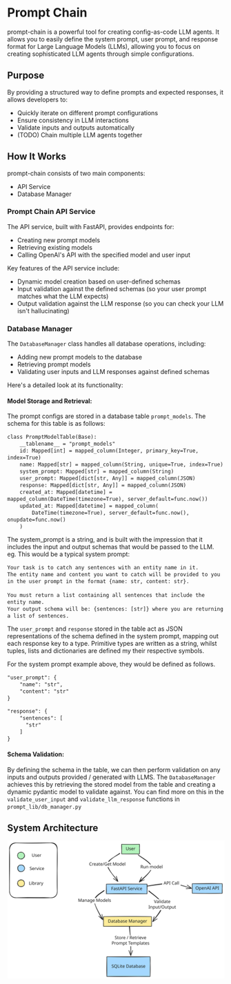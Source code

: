 # Prompt Chain

prompt-chain is a powerful tool for creating config-as-code LLM agents.
It allows you to easily define the system prompt, user prompt, and response format for Large Language Models (LLMs),
allowing you to focus on creating sophisticated LLM agents through simple configurations.

## Purpose

By providing a structured way to define prompts and expected responses, it allows developers to:

- Quickly iterate on different prompt configurations
- Ensure consistency in LLM interactions
- Validate inputs and outputs automatically
- (TODO) Chain multiple LLM agents together

## How It Works

prompt-chain consists of two main components:

- API Service
- Database Manager

### Prompt Chain API Service

The API service, built with FastAPI, provides endpoints for:

- Creating new prompt models
- Retrieving existing models
- Calling OpenAI's API with the specified model and user input

Key features of the API service include:

- Dynamic model creation based on user-defined schemas
- Input validation against the defined schemas (so your user prompt matches what the LLM expects)
- Output validation against the LLM response (so you can check your LLM isn't hallucinating)

### Database Manager

The `DatabaseManager` class handles all database operations, including:

- Adding new prompt models to the database
- Retrieving prompt models
- Validating user inputs and LLM responses against defined schemas

Here's a detailed look at its functionality:

#### Model Storage and Retrieval:

The prompt configs are stored in a database table `prompt_models`. The schema for this table is as follows:

```
class PromptModelTable(Base):
    __tablename__ = "prompt_models"
    id: Mapped[int] = mapped_column(Integer, primary_key=True, index=True)
    name: Mapped[str] = mapped_column(String, unique=True, index=True)
    system_prompt: Mapped[str] = mapped_column(String)
    user_prompt: Mapped[dict[str, Any]] = mapped_column(JSON)
    response: Mapped[dict[str, Any]] = mapped_column(JSON)
    created_at: Mapped[datetime] = mapped_column(DateTime(timezone=True), server_default=func.now())
    updated_at: Mapped[datetime] = mapped_column(
        DateTime(timezone=True), server_default=func.now(), onupdate=func.now()
    )
```

The system_prompt is a string, and is built with the impression that it includes the input and output schemas that would be passed to the LLM. eg. This would be a typical system prompt:

```
Your task is to catch any sentences with an entity name in it.
The entity name and content you want to catch will be provided to you in the user prompt in the format {name: str, content: str}.

You must return a list containing all sentences that include the entity name.
Your output schema will be: {sentences: [str]} where you are returning a list of sentences.
```

The `user_prompt` and `response` stored in the table act as JSON representations of the schema defined in the system prompt, mapping out
each response key to a type. Primitive types are written as a string, whilst tuples, lists and dictionaries are defined my their respective
symbols.

For the system prompt example above, they would be defined as follows.

```
"user_prompt": {
    "name": "str",
    "content": "str"
}
```

```
"response": {
    "sentences": [
      "str"
    ]
}
```

#### Schema Validation:

By defining the schema in the table, we can then perform validation on any inputs and outputs provided / generated with
LLMS. The `DatabaseManager` achieves this by retrieving the stored model from the table and creating a dynamic pydantic model
to validate against. You can find more on this in the `validate_user_input` and `validate_llm_response` functions in `prompt_lib/db_manager.py`

## System Architecture

![System Architecture](systemarchitecture.svg)
